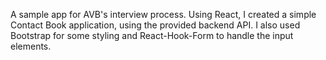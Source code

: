 A sample app for AVB's interview process.  Using React, I created a simple Contact Book application, using the provided backend API.  I also used Bootstrap for some styling and React-Hook-Form to handle the input elements.